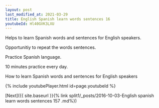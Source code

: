 ```yaml
---
layout: post
last_modified_at: 2021-03-29
title: English Spanish learn words sentences 16 
youtubeId: Hl40GVK3LXU
---
```

 
 
Helps to learn Spanish words and sentences for English speakers.

Opportunitiy to repeat the words sentences. 

Practice Spanish language. 
 
10 minutes practice every day. 
 
How to learn Spanish words and sentences for English speakers 
 
{% include youtubePlayer.html id=page.youtubeId %}
 
 
[Next]({{ site.baseurl }}{% link  split1/_posts/2016-10-03-English spanish learn words sentences 157 .md%})
 
